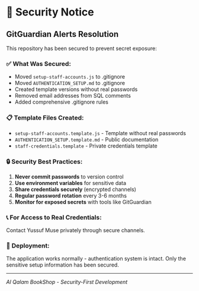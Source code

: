 # 🔐 Security Notice

## GitGuardian Alerts Resolution

This repository has been secured to prevent secret exposure:

### ✅ **What Was Secured:**

- Moved `setup-staff-accounts.js` to .gitignore
- Moved `AUTHENTICATION_SETUP.md` to .gitignore
- Created template versions without real passwords
- Removed email addresses from SQL comments
- Added comprehensive .gitignore rules

### 📋 **Template Files Created:**

- `setup-staff-accounts.template.js` - Template without real passwords
- `AUTHENTICATION_SETUP.template.md` - Public documentation
- `staff-credentials.template` - Private credentials template

### 🔒 **Security Best Practices:**

1. **Never commit passwords** to version control
2. **Use environment variables** for sensitive data
3. **Share credentials securely** (encrypted channels)
4. **Regular password rotation** every 3-6 months
5. **Monitor for exposed secrets** with tools like GitGuardian

### 📞 **For Access to Real Credentials:**

Contact Yussuf Muse privately through secure channels.

### 🚀 **Deployment:**

The application works normally - authentication system is intact.
Only the sensitive setup information has been secured.

---

_Al Qalam BookShop - Security-First Development_
